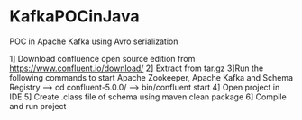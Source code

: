 # KafkaPOCinJava
POC in Apache Kafka using Avro serialization

1] Download confluence open source edition from https://www.confluent.io/download/
2] Extract from tar.gz
3]Run the following commands to start Apache Zookeeper, Apache Kafka and Schema Registry
--> cd confluent-5.0.0/
--> bin/confluent start
4] Open project in IDE
5] Create .class file of schema using maven clean package
6] Compile and run project
